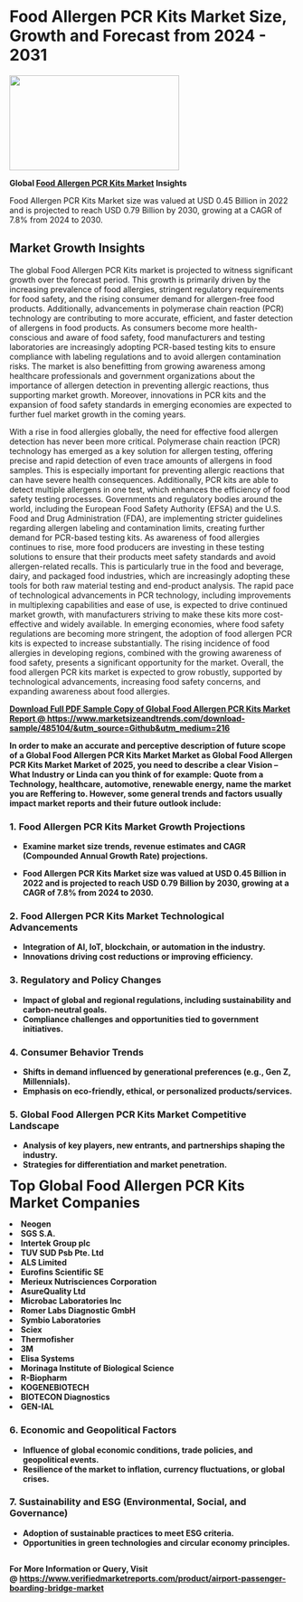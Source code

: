 <H1>Food Allergen PCR Kits Market Size, Growth and Forecast from 2024 - 2031</H1><img class="aligncenter size-medium wp-image-584254" src="https://thirdeyenews.in/wp-content/uploads/2024/09/Global-Market-Research-300x168.jpeg" alt="" width="300" height="168" /><p><strong>Global&nbsp;<a href="https://www.marketsizeandtrends.com/download-sample/485104/&amp;utm_source=Github&utm_medium=216">Food Allergen PCR Kits Market</a> Insights</strong></p><p>Food Allergen PCR Kits Market size was valued at USD 0.45 Billion in 2022 and is projected to reach USD 0.79 Billion by 2030, growing at a CAGR of 7.8% from 2024 to 2030.</p><p><h2>Market Growth Insights</h2> <p>The global Food Allergen PCR Kits market is projected to witness significant growth over the forecast period. This growth is primarily driven by the increasing prevalence of food allergies, stringent regulatory requirements for food safety, and the rising consumer demand for allergen-free food products. Additionally, advancements in polymerase chain reaction (PCR) technology are contributing to more accurate, efficient, and faster detection of allergens in food products. As consumers become more health-conscious and aware of food safety, food manufacturers and testing laboratories are increasingly adopting PCR-based testing kits to ensure compliance with labeling regulations and to avoid allergen contamination risks. The market is also benefitting from growing awareness among healthcare professionals and government organizations about the importance of allergen detection in preventing allergic reactions, thus supporting market growth. Moreover, innovations in PCR kits and the expansion of food safety standards in emerging economies are expected to further fuel market growth in the coming years. </p> <p><strong><a href="#"></a></strong></p> <p>With a rise in food allergies globally, the need for effective food allergen detection has never been more critical. Polymerase chain reaction (PCR) technology has emerged as a key solution for allergen testing, offering precise and rapid detection of even trace amounts of allergens in food samples. This is especially important for preventing allergic reactions that can have severe health consequences. Additionally, PCR kits are able to detect multiple allergens in one test, which enhances the efficiency of food safety testing processes. Governments and regulatory bodies around the world, including the European Food Safety Authority (EFSA) and the U.S. Food and Drug Administration (FDA), are implementing stricter guidelines regarding allergen labeling and contamination limits, creating further demand for PCR-based testing kits. As awareness of food allergies continues to rise, more food producers are investing in these testing solutions to ensure that their products meet safety standards and avoid allergen-related recalls. This is particularly true in the food and beverage, dairy, and packaged food industries, which are increasingly adopting these tools for both raw material testing and end-product analysis. The rapid pace of technological advancements in PCR technology, including improvements in multiplexing capabilities and ease of use, is expected to drive continued market growth, with manufacturers striving to make these kits more cost-effective and widely available. In emerging economies, where food safety regulations are becoming more stringent, the adoption of food allergen PCR kits is expected to increase substantially. The rising incidence of food allergies in developing regions, combined with the growing awareness of food safety, presents a significant opportunity for the market. Overall, the food allergen PCR kits market is expected to grow robustly, supported by technological advancements, increasing food safety concerns, and expanding awareness about food allergies. </p> <p><strong><a href="#"></p><p><span class=""><strong>Download Full PDF Sample Copy of Global Food Allergen PCR Kits Market Report</strong> @ <a href="https://www.marketsizeandtrends.com/download-sample/485104/&amp;utm_source=Github&utm_medium=216" target="_blank">https://www.marketsizeandtrends.com/download-sample/485104/&amp;utm_source=Github&utm_medium=216</a></span></p><p>In order to make an accurate and perceptive description of future scope of a Global&nbsp;Food Allergen PCR Kits Market Market as Global&nbsp;Food Allergen PCR Kits Market Market of 2025, you need to describe a clear Vision &ndash; What Industry or Linda can you think of for example: Quote from a Technology, healthcare, automotive, renewable energy, name the market you are Reffering to. However, some general trends and factors usually impact market reports and their future outlook include:</p><h3>1.&nbsp;<strong>Food Allergen PCR Kits Market Growth Projections</strong></h3><ul><li>Examine market size trends, revenue estimates and CAGR (Compounded Annual Growth Rate) projections.</li><li><p>Food Allergen PCR Kits Market size was valued at USD 0.45 Billion in 2022 and is projected to reach USD 0.79 Billion by 2030, growing at a CAGR of 7.8% from 2024 to 2030.</p></li></ul><h3>2.&nbsp;<strong>Food Allergen PCR Kits Market Technological Advancements</strong></h3><ul><li>Integration of AI, IoT, blockchain, or automation in the industry.</li><li>Innovations driving cost reductions or improving efficiency.</li></ul><h3>3.&nbsp;<strong>Regulatory and Policy Changes</strong></h3><ul><li>Impact of global and regional regulations, including sustainability and carbon-neutral goals.</li><li>Compliance challenges and opportunities tied to government initiatives.</li></ul><h3>4.&nbsp;<strong>Consumer Behavior Trends</strong></h3><ul><li>Shifts in demand influenced by generational preferences (e.g., Gen Z, Millennials).</li><li>Emphasis on eco-friendly, ethical, or personalized products/services.</li></ul><h3>5.&nbsp;<strong>Global Food Allergen PCR Kits Market Competitive Landscape</strong></h3><ul><li>Analysis of key players, new entrants, and partnerships shaping the industry.</li><li>Strategies for differentiation and market penetration.</li></ul><p data-pm-slice="1 1 []"><span style="color: inherit; font-family: inherit; font-size: 25px;">Top Global Food Allergen PCR Kits Market Companies</span></p><div class="" data-test-id=""><p><li>Neogen</li><li> SGS S.A.</li><li> Intertek Group plc</li><li> TUV SUD Psb Pte. Ltd</li><li> ALS Limited</li><li> Eurofins Scientific SE</li><li> Merieux Nutrisciences Corporation</li><li> AsureQuality Ltd</li><li> Microbac Laboratories Inc</li><li> Romer Labs Diagnostic GmbH</li><li> Symbio Laboratories</li><li> Sciex</li><li> Thermofisher</li><li> 3M</li><li> Elisa Systems</li><li> Morinaga Institute of Biological Science</li><li> R-Biopharm</li><li> KOGENEBIOTECH</li><li> BIOTECON Diagnostics</li><li> GEN-IAL</li></p></div><h3>6.&nbsp;<strong>Economic and Geopolitical Factors</strong></h3><ul><li>Influence of global economic conditions, trade policies, and geopolitical events.</li><li>Resilience of the market to inflation, currency fluctuations, or global crises.</li></ul><h3>7.&nbsp;<strong>Sustainability and ESG (Environmental, Social, and Governance)</strong></h3><ul><li>Adoption of sustainable practices to meet ESG criteria.</li><li>Opportunities in green technologies and circular economy principles.</li></ul><h2><strong style="font-size: 14px;">For More Information or Query, Visit @&nbsp;</strong><a style="background-color: #ffffff; font-size: 14px;" href="https://www.marketsizeandtrends.com/report/food-allergen-pcr-kits-market/" target="_blank">https://www.verifiedmarketreports.com/product/airport-passenger-boarding-bridge-market</a></h2>
